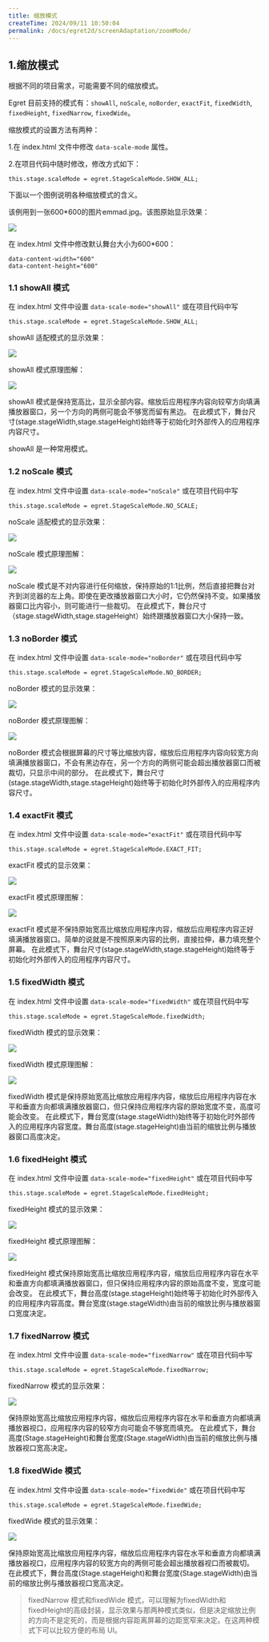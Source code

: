 ```yaml
---
title: 缩放模式
createTime: 2024/09/11 10:50:04
permalink: /docs/egret2d/screenAdaptation/zoomMode/
---
```

## 1.缩放模式

根据不同的项目需求，可能需要不同的缩放模式。

Egret 目前支持的模式有：`showAll`, `noScale`, `noBorder`, `exactFit`, `fixedWidth`, `fixedHeight`, `fixedNarrow`, `fixedWide`。

缩放模式的设置方法有两种：

1.在 index.html 文件中修改 `data-scale-mode` 属性。

2.在项目代码中随时修改，修改方式如下：

```
this.stage.scaleMode = egret.StageScaleMode.SHOW_ALL;
```

下面以一个图例说明各种缩放模式的含义。

该例用到一张600*600的图片emmad.jpg。该图原始显示效果：

![](emmad.jpg)

在 index.html 文件中修改默认舞台大小为600*600：

```
data-content-width="600"
data-content-height="600"
```

### 1.1 showAll 模式
在 index.html 文件中设置 ```data-scale-mode="showAll"```
或在项目代码中写
```
this.stage.scaleMode = egret.StageScaleMode.SHOW_ALL;

```

showAll 适配模式的显示效果：

![](5566955f3bc53.png)

showAll 模式原理图解：

![](5566955f451dd.jpg)

showAll 模式是保持宽高比，显示全部内容。缩放后应用程序内容向较窄方向填满播放器窗口，另一个方向的两侧可能会不够宽而留有黑边。
在此模式下，舞台尺寸(stage.stageWidth,stage.stageHeight)始终等于初始化时外部传入的应用程序内容尺寸。

showAll 是一种常用模式。

### 1.2 noScale 模式
在 index.html 文件中设置 ```data-scale-mode="noScale"```
或在项目代码中写
```
this.stage.scaleMode = egret.StageScaleMode.NO_SCALE;
```

noScale 适配模式的显示效果：

![](5566955f2fcbf.png)

noScale 模式原理图解：

![](5566955f3415e.jpg)

noScale 模式是不对内容进行任何缩放，保持原始的1:1比例，然后直接把舞台对齐到浏览器的左上角。即使在更改播放器窗口大小时，它仍然保持不变。如果播放器窗口比内容小，则可能进行一些裁切。
在此模式下，舞台尺寸（stage.stageWidth,stage.stageHeight）始终跟播放器窗口大小保持一致。

### 1.3 noBorder 模式
在 index.html 文件中设置 ```data-scale-mode="noBorder"```
或在项目代码中写
```
this.stage.scaleMode = egret.StageScaleMode.NO_BORDER;
```

noBorder 模式的显示效果：

![](5566955f4ce1b.png)

noBorder 模式原理图解：

![](20170831173024.png)

noBorder 模式会根据屏幕的尺寸等比缩放内容，缩放后应用程序内容向较宽方向填满播放器窗口，不会有黑边存在，另一个方向的两侧可能会超出播放器窗口而被裁切，只显示中间的部分。
在此模式下，舞台尺寸(stage.stageWidth,stage.stageHeight)始终等于初始化时外部传入的应用程序内容尺寸。

### 1.4 exactFit 模式
在 index.html 文件中设置 ```data-scale-mode="exactFit"```
或在项目代码中写
```
this.stage.scaleMode = egret.StageScaleMode.EXACT_FIT;
```

exactFit 模式的显示效果：

![](5566955f23279.png)

exactFit 模式原理图解：

![](5566955f24d39.jpg)

exactFit 模式是不保持原始宽高比缩放应用程序内容，缩放后应用程序内容正好填满播放器窗口。简单的说就是不按照原来内容的比例，直接拉伸，暴力填充整个屏幕。
在此模式下，舞台尺寸(stage.stageWidth,stage.stageHeight)始终等于初始化时外部传入的应用程序内容尺寸。

### 1.5 fixedWidth 模式
在 index.html 文件中设置 ```data-scale-mode="fixedWidth"```
或在项目代码中写
```
this.stage.scaleMode = egret.StageScaleMode.fixedWidth;
```

fixedWidth 模式的显示效果：

![](20170831163731.png)

fixedWidth 模式原理图解：

![](5566955f54baa.jpg)

fixedWidth 模式是保持原始宽高比缩放应用程序内容，缩放后应用程序内容在水平和垂直方向都填满播放器窗口，但只保持应用程序内容的原始宽度不变，高度可能会改变。
在此模式下，舞台宽度(stage.stageWidth)始终等于初始化时外部传入的应用程序内容宽度。舞台高度(stage.stageHeight)由当前的缩放比例与播放器窗口高度决定。

### 1.6 fixedHeight 模式

在 index.html 文件中设置 ```data-scale-mode="fixedHeight"```
或在项目代码中写
```
this.stage.scaleMode = egret.StageScaleMode.fixedHeight;
```

fixedHeight 模式的显示效果：

![](20170831164309.png)

fixedHeight 模式原理图解：

![](20170831175010.png)

fixedHeight 模式保持原始宽高比缩放应用程序内容，缩放后应用程序内容在水平和垂直方向都填满播放器窗口，但只保持应用程序内容的原始高度不变，宽度可能会改变。
在此模式下，舞台高度(stage.stageHeight)始终等于初始化时外部传入的应用程序内容高度。舞台宽度(stage.stageWidth)由当前的缩放比例与播放器窗口宽度决定。

### 1.7 fixedNarrow 模式
在 index.html 文件中设置 ```data-scale-mode="fixedNarrow"```
或在项目代码中写
```
this.stage.scaleMode = egret.StageScaleMode.fixedNarrow;
```

fixedNarrow 模式的显示效果：

![](20170831164918.png)

保持原始宽高比缩放应用程序内容，缩放后应用程序内容在水平和垂直方向都填满播放器视口，应用程序内容的较窄方向可能会不够宽而填充。
在此模式下，舞台高度(Stage.stageHeight)和舞台宽度(Stage.stageWidth)由当前的缩放比例与播放器视口宽高决定。

### 1.8 fixedWide 模式
在 index.html 文件中设置 ```data-scale-mode="fixedWide"```
或在项目代码中写
```
this.stage.scaleMode = egret.StageScaleMode.fixedWide;
```

fixedWide 模式的显示效果：

![](20170831165147.png)

保持原始宽高比缩放应用程序内容，缩放后应用程序内容在水平和垂直方向都填满播放器视口，应用程序内容的较宽方向的两侧可能会超出播放器视口而被裁切。
在此模式下，舞台高度(Stage.stageHeight)和舞台宽度(Stage.stageWidth)由当前的缩放比例与播放器视口宽高决定。

>fixedNarrow 模式和fixedWide 模式，可以理解为fixedWidth和fixedHeight的高级封装，显示效果与那两种模式类似，但是决定缩放比例的方向不是定死的，而是根据内容距离屏幕的边距宽窄来决定。在这两种模式下可以比较方便的布局 UI。
